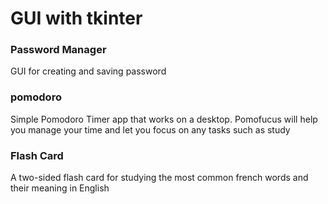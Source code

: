 # GUI with tkinter

### Password Manager
GUI for creating and saving password

### pomodoro
Simple Pomodoro Timer app that works on a desktop. Pomofucus will help you manage your time and let you focus on any tasks such as study

### Flash Card
A two-sided flash card for studying the most common french words and their meaning in English
